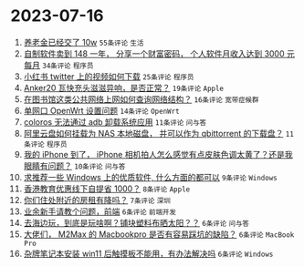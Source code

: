 # 2023-07-16

1. [养老金已经交了 10w](https://www.v2ex.com/t/957087) `55条评论` `生活`
1. [自制软件卖到 148 一年， 分享一个财富密码， 个人软件月收入达到 3000 元每月](https://www.v2ex.com/t/957105) `34条评论` `程序员`
1. [小红书 twitter 上的视频如何下载](https://www.v2ex.com/t/957096) `25条评论` `程序员`
1. [Anker20 瓦快充头滋滋异响，是否正常？](https://www.v2ex.com/t/957084) `19条评论` `Apple`
1. [在图书馆这类公共网络上网如何查询网络结构？](https://www.v2ex.com/t/957104) `16条评论` `宽带症候群`
1. [单网口 OpenWrt 设置问题](https://www.v2ex.com/t/957094) `14条评论` `OpenWrt`
1. [coloros 无法通过 adb 卸载系统应用](https://www.v2ex.com/t/957108) `11条评论` `问与答`
1. [阿里云盘如何挂载为 NAS 本地磁盘， 并可以作为 qbittorrent 的下载盘？](https://www.v2ex.com/t/957095) `11条评论` `程序员`
1. [我的 iPhone 到了， iPhone 相机拍人怎么感觉有点皮肤色调太黄了？还是我眼睛有问题？](https://www.v2ex.com/t/957123) `10条评论` `问与答`
1. [求推荐一些 Windows 上的优质软件, 什么方面的都可以](https://www.v2ex.com/t/957140) `9条评论` `Windows`
1. [香港教育优惠线下自提省 1000？](https://www.v2ex.com/t/957097) `8条评论` `Apple`
1. [你们住处附近的房租有降吗？](https://www.v2ex.com/t/957093) `7条评论` `深圳`
1. [业余新手请教个问题，前端](https://www.v2ex.com/t/957135) `6条评论` `前端开发`
1. [去海边玩，到底是玩啥啊？铺块塑料布晒太阳？？](https://www.v2ex.com/t/957129) `6条评论` `问与答`
1. [大佬们， M2Max 的 Macbookpro 是否有容易踩坑的缺陷？](https://www.v2ex.com/t/957125) `6条评论` `MacBook Pro`
1. [杂牌笔记本安装 win11 后触摸板不能用，有办法解决吗](https://www.v2ex.com/t/957117) `6条评论` `Windows`
